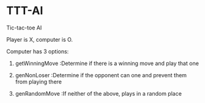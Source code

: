# TTT-AI
Tic-tac-toe AI

Player is X, computer is O.

Computer has 3 options:
1. getWinningMove
  :Determine if there is a winning move and play that one

2. genNonLoser
  :Determine if the opponent can one and prevent them from playing there
  
3. genRandomMove
  :If neither of the above, plays in a random place

